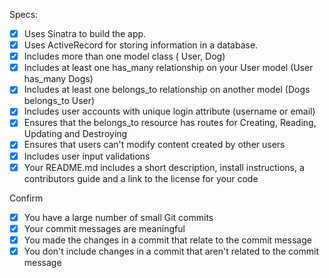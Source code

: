 Specs:
- [x] Uses Sinatra to build the app.
- [x] Uses ActiveRecord for storing information in a database.
- [x] Includes more than one model class ( User, Dog)
- [x] Includes at least one has_many relationship on your User model (User has_many Dogs)
- [x] Includes at least one belongs_to relationship on another model (Dogs belongs_to User)
- [x] Includes user accounts with unique login attribute (username or email)
- [x] Ensures that the belongs_to resource has routes for Creating, Reading, Updating and Destroying
- [x] Ensures that users can't modify content created by other users
- [x] Includes user input validations
- [x] Your README.md includes a short description, install instructions, a contributors guide and a link to the license for your code

Confirm
- [x] You have a large number of small Git commits
- [x] Your commit messages are meaningful
- [x] You made the changes in a commit that relate to the commit message
- [x] You don't include changes in a commit that aren't related to the commit message
